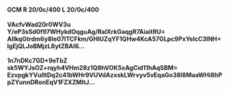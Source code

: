 #### GCM R 20/0c/400 L 20/0c/400
**VAcfvWad20r0WV3u**<br/>**Y/eP3sSd0f97WHykdOqguAg/RalXrkGaqgR7AiaitRU=**<br/>**AIIkqGtrdm6y8le07lTCFkm/GHlUZqYF1QHw4KcA57GLpc9PxYelcC3lNH+lgEjQLJoBMjzL8ytZBAI6...**<br/><br/>
**1n7nDKc7GD+9eTbZ**<br/>**sk5WYJsOZ+rqyh4VHm28z1Q8hVOK5xAgCid11hAqSBM=**<br/>**EzvpgkYVulItDq2c41bWHr9VUVdAzxskLWrvyv5vEqaGo38l8MaaWHi8hPpZYunnDRonEqV1FZXZMltJ...**